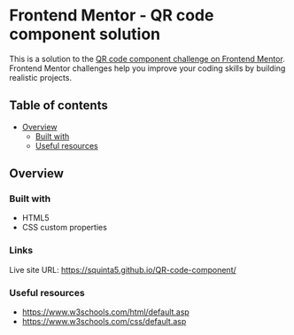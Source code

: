 # Frontend Mentor - QR code component solution

This is a solution to the [QR code component challenge on Frontend Mentor](https://www.frontendmentor.io/challenges/qr-code-component-iux_sIO_H). Frontend Mentor challenges help you improve your coding skills by building realistic projects. 

## Table of contents

- [Overview](#overview)
  - [Built with](#built-with)
  - [Useful resources](#useful-resources)

## Overview

### Built with

- HTML5
- CSS custom properties

### Links
Live site URL: https://squinta5.github.io/QR-code-component/

### Useful resources

- https://www.w3schools.com/html/default.asp
- https://www.w3schools.com/css/default.asp
